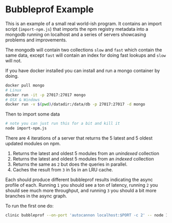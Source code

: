 # Bubbleprof Example

This is an example of a small real world-ish program. It contains an import script (`import-npm.js`) that imports the npm registry metadata into a mongodb running on localhost and a series of servers showcasing problems and improvements.

The mongodb will contain two collections `slow` and `fast` which contain the same data, except `fast` will contain an index for doing fast lookups and `slow` will not.

If you have docker installed you can install and run a mongo container by doing.

```sh
docker pull mongo
# Linux
docker run -it -p 27017:27017 mongo
# OSX & Windows
docker run -v $(pwd)/datadir:/data/db -p 27017:27017 -d mongo
```

Then to import some data

```sh
# note you can just run this for a bit and kill it
node import-npm.js
```

There are 4 iterations of a server that returns the 5 latest and 5 oldest updated modules on npm.

1. Returns the latest and oldest 5 modules from an *unindexed* collection
1. Returns the latest and oldest 5 modules from an *indexed* collection
1. Returns the same as `2` but does the queries in parallel.
1. Caches the result from `3` in 5s in an LRU cache.

Each should produce different bubbleprof results indicating the async profile of each. Running `1` you should see a ton of latency, running `2` you should see much more throughput, and running `3` you should a bit more branches in the async graph.

To run the first one do:

```sh
clinic bubbleprof --on-port 'autocannon localhost:$PORT -c 2' -- node 1-server-with-no-index.js
```

